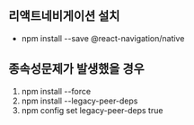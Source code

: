 ## 리액트네비게이션 설치

- npm install --save @react-navigation/native

## 종속성문제가 발생했을 경우

1. npm install --force
2. npm install --legacy-peer-deps
3. npm config set legacy-peer-deps true
